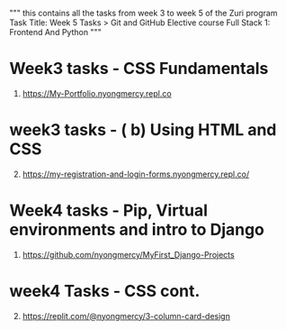 """
this contains all the tasks from week 3 to week 5 of the Zuri program
Task Title: Week 5 Tasks > Git and GitHub
Elective course
Full Stack 1: Frontend And Python
"""

# Week3 tasks - CSS Fundamentals
1. https://My-Portfolio.nyongmercy.repl.co
# week3 tasks - ( b) Using HTML and CSS
2. https://my-registration-and-login-forms.nyongmercy.repl.co/

# Week4 tasks -  Pip, Virtual environments and intro to Django
1. https://github.com/nyongmercy/MyFirst_Django-Projects
# week4 Tasks -  CSS cont.
2. https://replit.com/@nyongmercy/3-column-card-design